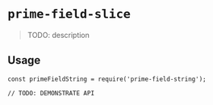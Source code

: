 # `prime-field-slice`

> TODO: description

## Usage

```
const primeFieldString = require('prime-field-string');

// TODO: DEMONSTRATE API
```

